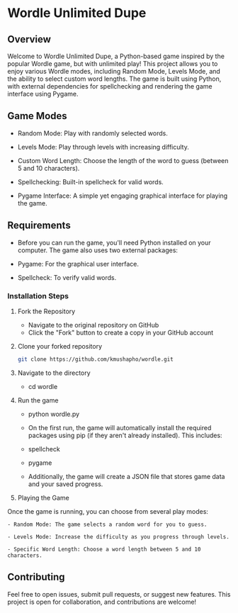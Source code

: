 # Wordle Unlimited Dupe

## Overview

Welcome to Wordle Unlimited Dupe, a Python-based game inspired by the popular Wordle game, but with unlimited play! This project allows you to enjoy various Wordle modes, including Random Mode, Levels Mode, and the ability to select custom word lengths. The game is built using Python, with external dependencies for spellchecking and rendering the game interface using Pygame.

## Game Modes

- Random Mode: Play with randomly selected words.

- Levels Mode: Play through levels with increasing difficulty.

- Custom Word Length: Choose the length of the word to guess (between 5 and 10 characters).

- Spellchecking: Built-in spellcheck for valid words.

- Pygame Interface: A simple yet engaging graphical interface for playing the game.

## Requirements

- Before you can run the game, you'll need Python installed on your computer. The game also uses two external packages:

- Pygame: For the graphical user interface.

- Spellcheck: To verify valid words.

### Installation Steps

1. Fork the Repository
   - Navigate to the original repository on GitHub
   - Click the "Fork" button to create a copy in your GitHub account

2. Clone your forked repository
   ```bash
   git clone https://github.com/kmushapho/wordle.git
   ```

3. Navigate to the directory
   - cd wordle

4. Run the game

   - python wordle.py
   - On the first run, the game will automatically install the required packages using pip (if they aren't already installed). This includes:

    - spellcheck

    - pygame

    - Additionally, the game will create a JSON file that stores game data and your saved progress.

5. Playing the Game

Once the game is running, you can choose from several play modes:

    - Random Mode: The game selects a random word for you to guess.

    - Levels Mode: Increase the difficulty as you progress through levels.

    - Specific Word Length: Choose a word length between 5 and 10 characters.

## Contributing
Feel free to open issues, submit pull requests, or suggest new features. This project is open for collaboration, and contributions are welcome!